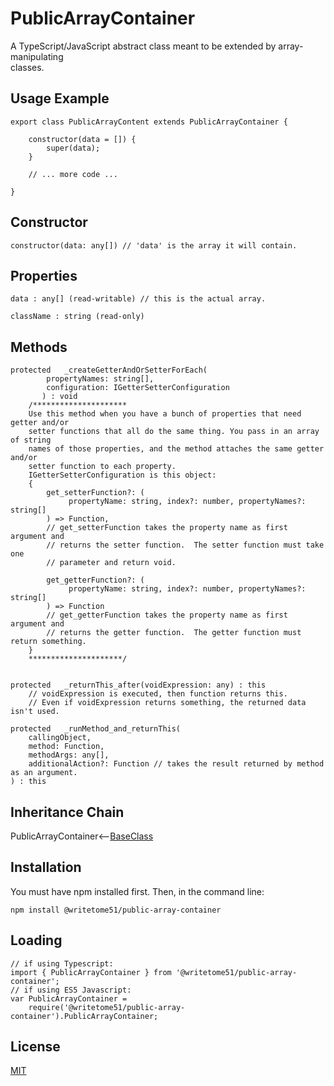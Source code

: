 # PublicArrayContainer

A TypeScript/JavaScript abstract class meant to be extended by array-manipulating  
classes.

## Usage Example

    export class PublicArrayContent extends PublicArrayContainer {

        constructor(data = []) {
            super(data);
	    }

        // ... more code ...
	
    }
    

## Constructor
```
constructor(data: any[]) // 'data' is the array it will contain.
```

## Properties

    data : any[] (read-writable) // this is the actual array.
    
    className : string (read-only)

## Methods
```
protected   _createGetterAndOrSetterForEach(
		propertyNames: string[],
		configuration: IGetterSetterConfiguration
	   ) : void
    /*********************
    Use this method when you have a bunch of properties that need getter and/or 
    setter functions that all do the same thing. You pass in an array of string 
    names of those properties, and the method attaches the same getter and/or 
    setter function to each property.
    IGetterSetterConfiguration is this object:
    {
        get_setterFunction?: (
             propertyName: string, index?: number, propertyNames?: string[]
        ) => Function,
	    // get_setterFunction takes the property name as first argument and 
	    // returns the setter function.  The setter function must take one 
	    // parameter and return void.
	    
        get_getterFunction?: (
             propertyName: string, index?: number, propertyNames?: string[]
        ) => Function
	    // get_getterFunction takes the property name as first argument and 
	    // returns the getter function.  The getter function must return something.
    }
    *********************/ 
	   
	   
protected   _returnThis_after(voidExpression: any) : this
    // voidExpression is executed, then function returns this.
    // Even if voidExpression returns something, the returned data isn't used.

protected   _runMethod_and_returnThis(
    callingObject, 
    method: Function, 
    methodArgs: any[], 
    additionalAction?: Function // takes the result returned by method as an argument.
) : this
```


## Inheritance Chain

PublicArrayContainer<--[BaseClass](https://github.com/writetome51/typescript-base-class#baseclass)

## Installation

You must have npm installed first. Then, in the command line:

    npm install @writetome51/public-array-container


## Loading

    // if using Typescript:
    import { PublicArrayContainer } from '@writetome51/public-array-container';
    // if using ES5 Javascript:
    var PublicArrayContainer = 
        require('@writetome51/public-array-container').PublicArrayContainer;


## License
[MIT](https://choosealicense.com/licenses/mit/)